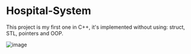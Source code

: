 # Hospital-System
This project is my first one in C++, it's implemented without using: struct, STL, pointers and OOP. 

![image](https://github.com/Ali-Elbana/Hospital-System/assets/97269796/2a4e0056-9b55-49df-aa1c-1b3e1296946b)

